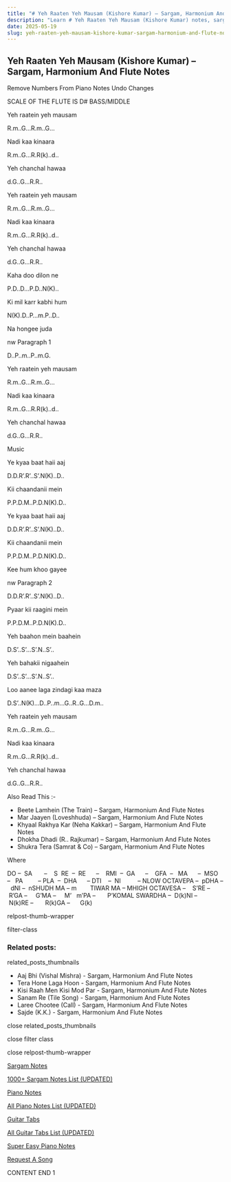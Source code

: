 ```yaml
---
title: "# Yeh Raaten Yeh Mausam (Kishore Kumar) – Sargam, Harmonium And Flute Notes"
description: "Learn # Yeh Raaten Yeh Mausam (Kishore Kumar) notes, sargam, harmonium notations and flute notes. Easy step-by-step tutorial for beginners."
date: 2025-05-19
slug: yeh-raaten-yeh-mausam-kishore-kumar-sargam-harmonium-and-flute-notes
---
```


## Yeh Raaten Yeh Mausam (Kishore Kumar) – Sargam, Harmonium And Flute Notes

Remove Numbers From Piano Notes
Undo Changes

SCALE OF THE FLUTE IS D# BASS/MIDDLE

Yeh raatein yeh mausam

R.m..G…R.m..G…

Nadi kaa kinaara

R.m..G…R.R(k)..d..

Yeh chanchal hawaa

d.G..G…R.R..

Yeh raatein yeh mausam

R.m..G…R.m..G…

Nadi kaa kinaara

R.m..G…R.R(k)..d..

Yeh chanchal hawaa

d.G..G…R.R..

Kaha doo dilon ne

P.D..D…P.D..N(K)..

Ki mil karr kabhi hum

N(K).D..P…m.P..D..

Na hongee juda

nw Paragraph 1

D..P..m..P..m.G.

Yeh raatein yeh mausam

R.m..G…R.m..G…

Nadi kaa kinaara

R.m..G…R.R(k)..d..

Yeh chanchal hawaa

d.G..G…R.R..

Music

Ye kyaa baat haii aaj

D.D.R’.R’..S’.N(K)..D..

Kii chaandanii mein

P.P.D.M..P.D.N(K).D..

Ye kyaa baat haii aaj

D.D.R’.R’..S’.N(K)..D..

Kii chaandanii mein

P.P.D.M..P.D.N(K).D..

Kee hum khoo gayee

nw Paragraph 2

D.D.R’.R’..S’.N(K)..D..

Pyaar kii raagini mein

P.P.D.M..P.D.N(K).D..

Yeh baahon mein baahein

D.S’..S’…S’.N..S’..

Yeh bahakii nigaahein

D.S’..S’…S’.N..S’..

Loo aanee laga zindagi kaa maza

D.S’..N(K)…D..P..m…G..R..G…D.m..

Yeh raatein yeh mausam

R.m..G…R.m..G…

Nadi kaa kinaara

R.m..G…R.R(k)..d..

Yeh chanchal hawaa

d.G..G…R.R..

Also Read This :-

* Beete Lamhein (The Train) – Sargam, Harmonium And Flute Notes
* Mar Jaayen (Loveshhuda) – Sargam, Harmonium And Flute Notes
* Khyaal Rakhya Kar (Neha Kakkar) – Sargam, Harmonium And Flute Notes
* Dhokha Dhadi (R.. Rajkumar) – Sargam, Harmonium And Flute Notes
* Shukra Tera (Samrat & Co) – Sargam, Harmonium And Flute Notes

Where

DO –  SA       –    S  RE  –  RE      –    RMI  –  GA      –    GFA  –   MA      –  MSO  –   PA         – PLA  –  DHA      – DTI    –  NI          – NLOW OCTAVEPA –  pDHA –  dNI –  nSHUDH MA – m        TIWAR MA – MHIGH OCTAVESA –    S’RE –     R’GA –     G’MA –     M’   m’PA –       P’KOMAL SWARDHA –  D(k)NI –       N(k)RE –       R(k)GA –      G(k)

relpost-thumb-wrapper

filter-class

### Related posts:

related_posts_thumbnails

* Aaj Bhi (Vishal Mishra) - Sargam, Harmonium And Flute Notes
* Tera Hone Laga Hoon - Sargam, Harmonium And Flute Notes
* Kisi Raah Men Kisi Mod Par - Sargam, Harmonium And Flute Notes
* Sanam Re (Tile Song) - Sargam, Harmonium And Flute Notes
* Laree Chootee (Call) - Sargam, Harmonium And Flute Notes
* Sajde (K.K.) - Sargam, Harmonium And Flute Notes

close related_posts_thumbnails

close filter class

close relpost-thumb-wrapper

[Sargam Notes](https://www.notationsworld.com/sargam-notes.html)

[1000+ Sargam Notes List (UPDATED)](https://www.notationsworld.com/all-songs-list-sargam-notes.html)

[Piano Notes](https://www.notationsworld.com/piano-notes.html)

[All Piano Notes List (UPDATED)](https://www.notationsworld.com/all-songs-list-piano-notes.html)

[Guitar Tabs](https://www.notationsworld.com/guitar-tabs.html)

[All Guitar Tabs List (UPDATED)](https://www.notationsworld.com/all-songs-list-guitar-tabs.html)

[Super Easy Piano Notes](https://studywall.in/)

[Request A Song](https://www.notationsworld.com/request-a-song.html)

CONTENT END 1

